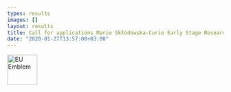```yaml
---
types: results
images: []
layout: results
title: Call for applications Marie Skłodowska-Curie Early Stage Researcher (PhD Position)
date: "2020-01-27T13:57:00+03:00"
---
```





<img width="70" src="https://mklab.iti.gr/projects/nobias/flag_yellow_low.jpg" alt="EU Emblem" />
